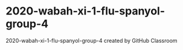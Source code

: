 # 2020-wabah-xi-1-flu-spanyol-group-4
2020-wabah-xi-1-flu-spanyol-group-4 created by GitHub Classroom
